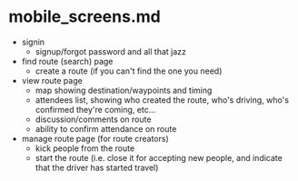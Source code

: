 mobile_screens.md
=================
- signin
  - signup/forgot password and all that jazz
- find route (search) page
  - create a route (if you can't find the one you need)
- view route page
  - map showing destination/waypoints and timing
  - attendees list, showing who created the route, who's driving, who's confirmed they're coming, etc...
  - discussion/comments on route
  - ability to confirm attendance on route
- manage route page (for route creators)
  - kick people from the route
  - start the route (i.e. close it for accepting new people, and indicate that the driver has started travel)
